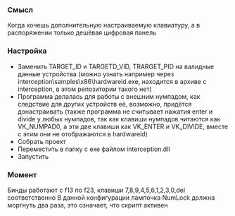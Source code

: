 ### Смысл
Когда хочешь дополнительную настраиваемую клавиатуру, а в распоряжении только дешёвая цифровая панель
### Настройка
* Заменить TARGET_ID и TARGETD_VID, TRARGET_PID на валидные данные устройства (можно узнать например через interception\samples\x86\hardwareid.exe, находится в архиве с interception, в этом репозитории такого нет)
* Программа делалась для работы с внешним нумпадом, как следствие для других устройств её, возможно, придётся донастраивать (также программа не считывает нажатия enter и divide у любых нумпадов, так как клавиши нумпадов читаются как VK_NUMPAD0, а эти две клавиши как VK_ENTER и VK_DIVIDE, вместе с этим они не отображаются в hardwareid)
* Собрать проект
* Переместить в папку с exe файлом interception.dll
* Запустить

### Момент
Бинды работают с f13 по f23, клавиши 7,8,9,4,5,6,1,2,3,0,del соответственно
В данной конфигурации лампочка NumLock должна моргнуть два раза, это означает, что скрипт активен
